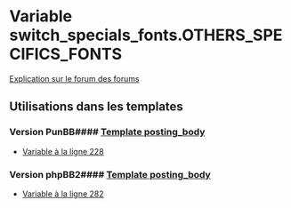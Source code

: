 # Variable switch_specials_fonts.OTHERS_SPECIFICS_FONTS
[Explication sur le forum des forums](http://forum.forumactif.com/t294113-listing-des-variables#switch_specials_fonts.OTHERS_SPECIFICS_FONTS)
## Utilisations dans les templates
### Version PunBB#### [Template posting_body](punbb/posting_body.md)
* [Variable à la ligne 228](../punbb/posting_body.tpl#L228)
### Version phpBB2#### [Template posting_body](subsilver/posting_body.md)
* [Variable à la ligne 282](../subsilver/posting_body.tpl#L282)
